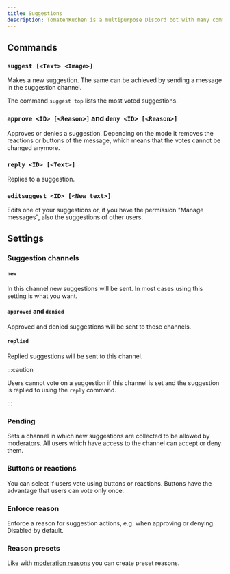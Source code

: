 ```yaml
---
title: Suggestions
description: TomatenKuchen is a multipurpose Discord bot with many common and innovative features for your server. Helps with the suggestion system.
---
```


## Commands

### `suggest [<Text> <Image>]`

Makes a new suggestion. The same can be achieved by sending a message in the suggestion channel.

The command `suggest top` lists the most voted suggestions.

### `approve <ID> [<Reason>]` and `deny <ID> [<Reason>]`

Approves or denies a suggestion. Depending on the mode it removes the reactions or buttons of the message, which means that the votes cannot be changed anymore.

### `reply <ID> [<Text>]`

Replies to a suggestion.

### `editsuggest <ID> [<New text>]`

Edits one of your suggestions or, if you have the permission "Manage messages", also the suggestions of other users.

## Settings

### Suggestion channels

#### `new`

In this channel new suggestions will be sent. In most cases using this setting is what you want.

#### `approved` and `denied`

Approved and denied suggestions will be sent to these channels.

#### `replied`

Replied suggestions will be sent to this channel.

:::caution

Users cannot vote on a suggestion if this channel is set and the suggestion is replied to using the `reply` command.

:::

### Pending

Sets a channel in which new suggestions are collected to be allowed by moderators. All users which have access to the channel can accept or deny them.

### Buttons or reactions

You can select if users vote using buttons or reactions. Buttons have the advantage that users can vote only once.

### Enforce reason

Enforce a reason for suggestion actions, e.g. when approving or denying. Disabled by default.

### Reason presets

Like with [moderation reasons](/category/moderation) you can create preset reasons.
